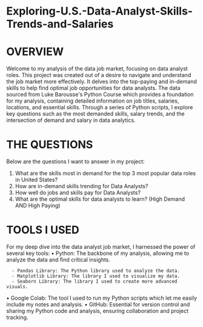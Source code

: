 # Exploring-U.S.-Data-Analyst-Skills-Trends-and-Salaries
# **OVERVIEW**

Welcome to my analysis of the data job market, focusing on data analyst roles. This project was created out of a desire to navigate and understand the job market more effectively. It delves into the top-paying and in-demand skills to help find optimal job opportunities for data analysts.
The data sourced from Luke Barousse's Python Course which provides a foundation for my analysis, containing detailed information on job titles, salaries, locations, and essential skills. Through a series of Python scripts, I explore key questions such as the most demanded skills, salary trends, and the intersection of demand and salary in data analytics.

# **THE QUESTIONS**

Below are the questions I want to answer in my project:
1. What are the skills most in demand for the top 3 most popular data roles in United States?
2. How are in-demand skills trending for Data Analysts?
3. How well do jobs and skills pay for Data Analysts?
4. What are the optimal skills for data analysts to learn? (High Demand AND High Paying)

# **TOOLS I USED**

For my deep dive into the data analyst job market, I harnessed the power of several key tools:
• Python: The backbone of my analysis, allowing me to analyze the data and find critical insights.

      - Pandas Library: The Python library used to analyze the data.
      - Matplotlib Library: The library I used to visualize my data.    
      - Seaborn Library: The library I used to create more advanced visuals.
      
• Google Colab: The tool I used to run my Python scripts which let me easily include my notes and analysis.
• GitHub: Essential for version control and sharing my Python code and analysis, ensuring collaboration and project tracking.
